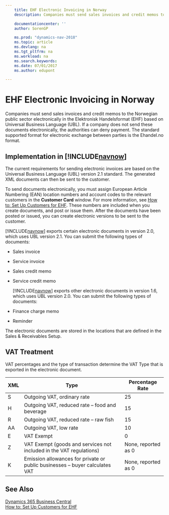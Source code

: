 ```yaml
---
    title: EHF Electronic Invoicing in Norway
    description: Companies must send sales invoices and credit memos to the Norwegian public sector electronically in the Elektronisk Handelsformat (EHF) based on Universal Business Language (UBL).

    documentationcenter: ''
    author: SorenGP

    ms.prod: "dynamics-nav-2018"
    ms.topic: article
    ms.devlang: na
    ms.tgt_pltfrm: na
    ms.workload: na
    ms.search.keywords:
    ms.date: 07/01/2017
    ms.author: edupont

---
```

# EHF Electronic Invoicing in Norway
Companies must send sales invoices and credit memos to the Norwegian public sector electronically in the Elektronisk Handelsformat (EHF) based on Universal Business Language (UBL). If a company does not send these documents electronically, the authorities can deny payment. The standard supported format for electronic exchange between parties is the Ehandel.no format.  

## Implementation in [!INCLUDE[navnow](../../includes/navnow_md.md)]  
 The current requirements for sending electronic invoices are based on the Universal Business Language (UBL) version 2.1 standard. The generated XML documents can then be sent to the customer.  

 To send documents electronically, you must assign European Article Numbering (EAN) location numbers and account codes to the relevant customers in the **Customer Card** window. For more information, see [How to: Set Up Customers for EHF](how-to-set-up-customers-for-ehf.md). These numbers are included when you create documents, and post or issue them. After the documents have been posted or issued, you can create electronic versions to be sent to the customer.  

 [!INCLUDE[navnow](../../includes/navnow_md.md)] exports certain electronic documents in version 2.0, which uses UBL version 2.1. You can submit the following types of documents:  

- Sales invoice  
- Service invoice  
- Sales credit memo  
- Service credit memo  

  [!INCLUDE[navnow](../../includes/navnow_md.md)] exports other electronic documents in version 1.6, which uses UBL version 2.0. You can submit the following types of documents:  

- Finance charge memo  
- Reminder  

The electronic documents are stored in the locations that are defined in the Sales & Receivables Setup.  

## VAT Treatment  
 VAT percentages and the type of transaction determine the VAT Type that is exported in the electronic document.  

|XML|Type|Percentage Rate|  
|---------|----------|---------------------|  
|S|Outgoing VAT, ordinary rate|25|  
|H|Outgoing VAT, reduced rate – food and beverage|15|  
|R|Outgoing VAT, reduced rate – raw fish|15|  
|AA|Outgoing VAT, low rate|10|  
|E|VAT Exempt|0|  
|Z|VAT Exempt (goods and services not included in the VAT regulations)|None, reported as 0|  
|K|Emission allowances for private or public businesses – buyer calculates VAT|None, reported as 0|  

## See Also
[Dynamics 365 Business Central](/dynamics365/business-central/)  
[How to: Set Up Customers for EHF](how-to-set-up-customers-for-ehf.md)
